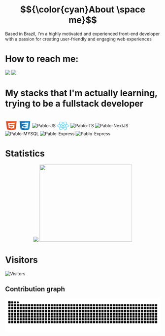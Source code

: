 # $${\color{cyan}About \space me}$$
Based in Brazil, I'm a highly motivated and experienced
                front-end developer with a passion for creating user-friendly
                and engaging web experiences


# How to reach me:

<div> 

  <a href = "mailto:pabloviana2010@gmail.com"><img src="https://img.shields.io/badge/-Gmail-%23333?style=for-the-badge&logo=gmail&logoColor=white" target="_blank"></a>
  <a href="https://www.linkedin.com/in/pablo-viana-santos/" target="_blank"><img src="https://img.shields.io/badge/-LinkedIn-%230077B5?style=for-the-badge&logo=linkedin&logoColor=white" target="_blank"></a> 
 
</div>

# My stacks that I'm actually learning, trying to be a fullstack developer

###

  <div style="display: inline_block"><br>
    <img align="center" alt="Pablo-HTML" height="30" width="40" src="https://raw.githubusercontent.com/devicons/devicon/master/icons/html5/html5-original.svg">   
    <img align="center" alt="Pablo-CSS" height="30" width="40" src="https://raw.githubusercontent.com/devicons/devicon/master/icons/css3/css3-original.svg">
    <img align="center" alt="Pablo-JS" height="30" width="40" src="https://cdn.jsdelivr.net/gh/devicons/devicon/icons/javascript/javascript-original.svg" />
    <img align="center" alt="Pablo-React" height="30" width="40" src="https://raw.githubusercontent.com/devicons/devicon/master/icons/react/react-original.svg">
    <img align="center" alt="Pablo-TS" height="30" width="40" src="https://cdn.jsdelivr.net/gh/devicons/devicon/icons/typescript/typescript-original.svg" />
    <img align="center" alt="Pablo-NextJS" height="30" width="40" src="https://cdn.jsdelivr.net/gh/devicons/devicon/icons/nextjs/nextjs-original-wordmark.svg" />
    <img align="center" alt="Pablo-MYSQL" height="30" width="40" src="https://cdn.jsdelivr.net/gh/devicons/devicon/icons/mysql/mysql-original-wordmark.svg"  />
    <img align="center" alt="Pablo-Express" height="30" width="40" src="https://cdn.jsdelivr.net/gh/devicons/devicon/icons/express/express-original-wordmark.svg"  />
    <img align="center" alt="Pablo-Express" height="30" width="40" src="https://cdn.jsdelivr.net/gh/devicons/devicon/icons/nodejs/nodejs-original.svg"  />
  </div> 

# Statistics

<div align="center">
  <img height="210em" src="https://github-readme-stats-git-master-pablovianas.vercel.app/api?username=pablovianas&show_icons=true&theme=blue-green&include_all_commits=true&count_private=true"/>
  <img height="250em" width="300em" src="https://github-readme-stats-git-master-pablovianas.vercel.app/api/top-langs/?username=pablovianas&langs_count=7&theme=blue-green"/>
</div>

# Visitors

![Visitors](https://api.visitorbadge.io/api/visitors?path=https%3A%2F%2Fgithub.com%2Fpablovianas%2Fpablovianas&countColor=%23263759&style=flat)

## Contribution graph
  
![snake gif](https://github.com/pablovianas/pablovianas/blob/output/github-contribution-grid-snake.svg)  


<!---
pablovianas/pablovianas is a ✨ special ✨ repository because its `README.md` (this file) appears on your GitHub profile.
You can click the Preview link to take a look at your changes.
--->
